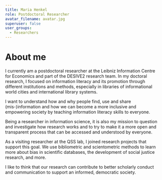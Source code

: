 ```yaml
---
title: Maria Henkel
role: Postdoctoral Researcher
avatar_filename: avatar.jpg
superuser: false
user_groups:
  - Researchers
---
```


# About me

I currently am a postdoctoral researcher at the Leibniz Information Centre for Economics and part of the DESIVE2 research team. In my doctoral research, I focused on information literacy and its promotion through different institutions and methods, especially in libraries of informational world cities and international library systems.

I want to understand how and why people find, use and share (mis-)information and how we can become a more inclusive and empowering society by teaching information literacy skills to everyone.

Being a researcher in information science, it is also my mission to question and investigate how research works and to try to make it a more open and transparent process that can be accessed and understood by everyone.

As a visiting researcher at the QSS lab, I joined research projects that support this goal. We use bibliometric and scientometric methods to learn more about bias in scientific databases, the development of social justice research, and more.

I like to think that our research can contribute to better scholarly conduct and communication to support an informed, democratic society.
